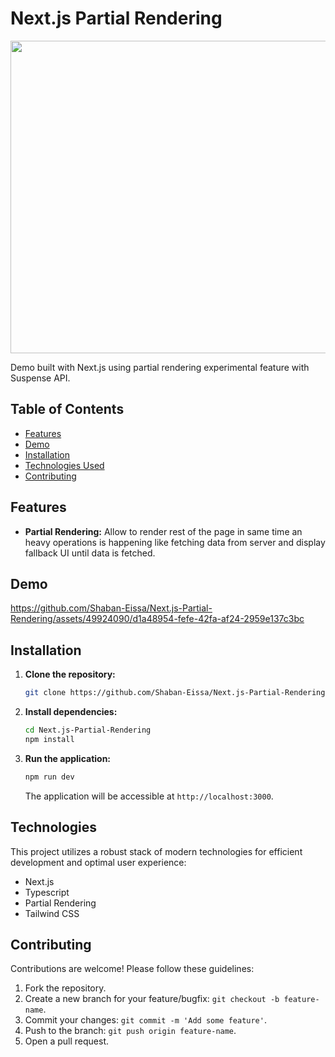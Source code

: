 # Next.js Partial Rendering

<img src="https://github.com/Shaban-Eissa/Next.js-Partial-Rendering/assets/49924090/c72d6c51-deb4-44f9-9b9d-9d96b7e694fb" width="900" height="500" />

Demo built with Next.js using partial rendering experimental feature with Suspense API.

## Table of Contents

* [Features](#features)
* [Demo](#demo)
* [Installation](#installation)
* [Technologies Used](#technologies-used)
* [Contributing](#contributing)


## Features

* **Partial Rendering:** Allow to render rest of the page in same time an heavy operations is happening like fetching data from server and display fallback UI until data is fetched.


## Demo

https://github.com/Shaban-Eissa/Next.js-Partial-Rendering/assets/49924090/d1a48954-fefe-42fa-af24-2959e137c3bc


## Installation

1. **Clone the repository:**
    
    ```bash
    git clone https://github.com/Shaban-Eissa/Next.js-Partial-Rendering
    ```
    
2. **Install dependencies:**
    
    ```bash
    cd Next.js-Partial-Rendering
    npm install
    ```

3. **Run the application:**
    
    ```bash
    npm run dev
    ```
    
    The application will be accessible at `http://localhost:3000`.


## Technologies

This project utilizes a robust stack of modern technologies for efficient development and optimal user experience:

- Next.js
- Typescript
- Partial Rendering
- Tailwind CSS
  
## Contributing

Contributions are welcome! Please follow these guidelines:

1. Fork the repository.
2. Create a new branch for your feature/bugfix: `git checkout -b feature-name`.
3. Commit your changes: `git commit -m 'Add some feature'`.
4. Push to the branch: `git push origin feature-name`.
5. Open a pull request.
   
